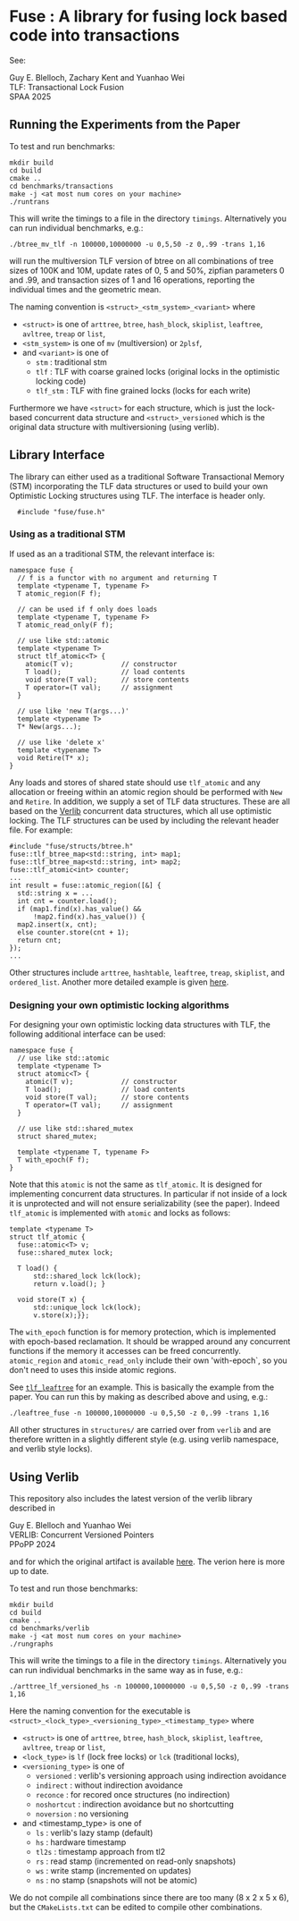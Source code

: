 
# Fuse : A library for fusing lock based code into transactions

See:

Guy E. Blelloch, Zachary Kent and Yuanhao Wei\
TLF: Transactional Lock Fusion\
SPAA 2025

## Running the Experiments from the Paper

To test and run benchmarks:

```
mkdir build
cd build
cmake ..
cd benchmarks/transactions
make -j <at most num cores on your machine>
./runtrans
```

This will write the timings to a file in the directory `timings`.  Alternatively
you can run individual benchmarks, e.g.:

```
./btree_mv_tlf -n 100000,10000000 -u 0,5,50 -z 0,.99 -trans 1,16
```

will run the multiversion TLF version of btree on all combinations of
tree sizes of 100K and 10M, update rates of 0, 5 and 50%, zipfian
parameters 0 and .99, and transaction sizes of 1 and 16 operations,
reporting the individual times and the geometric mean.

The naming convention is `<struct>_<stm_system>_<variant>` where

* `<struct>` is one of `arttree`, `btree`, `hash_block`, `skiplist`,
`leaftree`, `avltree`, `treap` or `list`, 
* `<stm_system>` is one of `mv` (multiversion) or `2plsf`,
* and `<variant>` is one of
  * `stm` : traditional stm
  * `tlf` : TLF with coarse grained locks (original locks in the optimistic locking code)
  * `tlf_stm` : TLF with fine grained locks (locks for each write)

Furthermore we have `<struct>` for each structure, which is just the lock-based
concurrent data structure and `<struct>_versioned` which is the original
data structure with multiversioning (using verlib).

## Library Interface

The library can either used as a traditional Software Transactional
Memory (STM) incorporating the TLF data structures or used to build
your own Optimistic Locking structures using TLF.
The interface is header only.

```
  #include "fuse/fuse.h"
```

### Using as a traditional STM

If used as an a traditional STM, the relevant interface is:

```
namespace fuse {
  // f is a functor with no argument and returning T
  template <typename T, typename F>
  T atomic_region(F f);

  // can be used if f only does loads
  template <typename T, typename F>
  T atomic_read_only(F f);

  // use like std::atomic
  template <typename T>
  struct tlf_atomic<T> { 
    atomic(T v);            // constructor
    T load();               // load contents
    void store(T val);      // store contents
    T operator=(T val);     // assignment
  }

  // use like 'new T(args...)'
  template <typename T>
  T* New(args...);     

  // use like 'delete x'
  template <typename T>
  void Retire(T* x);  
}
```
Any loads and stores of shared state should use `tlf_atomic` and any
allocation or freeing within an atomic region should be performed with
`New` and `Retire`.  In addition, we supply a set of TLF data
structures.  These are all based on the
[Verlib](#using-verlib) concurrent data
structures, which all use optimistic locking.  The TLF structures can
be used by including the relevant header file.  For example:

```
#include "fuse/structs/btree.h"
fuse::tlf_btree_map<std::string, int> map1;
fuse::tlf_btree_map<std::string, int> map2;
fuse::tlf_atomic<int> counter;
...
int result = fuse::atomic_region([&] {
  std::string x = ...
  int cnt = counter.load();
  if (map1.find(x).has_value() &&
      !map2.find(x).has_value()) {
  map2.insert(x, cnt);
  else counter.store(cnt + 1);
  return cnt;
});
...
```
Other structures include `arttree`, `hashtable`, `leaftree`, `treap`, `skiplist`, and `ordered_list`.
Another more detailed example is given [here](examples/move.cpp).

### Designing your own optimistic locking algorithms

For designing your own optimistic locking data structures with TLF, the
following additional interface can be used:

```
namespace fuse {
  // use like std::atomic
  template <typename T>
  struct atomic<T> { 
    atomic(T v);            // constructor
    T load();               // load contents
    void store(T val);      // store contents
    T operator=(T val);     // assignment
  }

  // use like std::shared_mutex
  struct shared_mutex; 

  template <typename T, typename F>
  T with_epoch(F f);
}
```

Note that this `atomic` is not the same as `tlf_atomic`.  It is designed
for implementing concurrent data structures.  In particular if not inside
of a lock it is unprotected and will not ensure serializability (see the paper).
Indeed `tlf_atomic` is implemented with `atomic` and locks as follows:

```
template <typename T>
struct tlf_atomic {
  fuse::atomic<T> v;
  fuse::shared_mutex lock;

  T load() {
      std::shared_lock lck(lock);
      return v.load(); }

  void store(T x) {
      std::unique_lock lck(lock);
      v.store(x);}};
```

The `with_epoch` function is for memory protection, which is
implemented with epoch-based reclamation.  It should be wrapped around
any concurrent functions if the memory it accesses can be freed
concurrently.    `atomic_region` and `atomic_read_only` include their own
'with-epoch`, so you don't need to uses this inside atomic regions.

See [`tlf_leaftree`](include/structures/tlf_leaftree/ordered_map.h) for an example.
This is basically the example from the paper.
You can run this
by making as described above and using, e.g.:
```
./leaftree_fuse -n 100000,10000000 -u 0,5,50 -z 0,.99 -trans 1,16
```

All other structures in `structures/` are carried over from `verlib`
and are therefore written in a slightly different style (e.g. using
verlib namespace, and verlib style locks).

## Using Verlib

This repository also includes the latest version of the verlib library described in

Guy E. Blelloch and Yuanhao Wei\
VERLIB: Concurrent Versioned Pointers\
PPoPP 2024

and for which the original artifact is available
[here](https://github.com/cmuparlay/verlib).  The verion here is more
up to date.



To test and run those benchmarks:

```
mkdir build
cd build
cmake ..
cd benchmarks/verlib
make -j <at most num cores on your machine>
./rungraphs
```

This will write the timings to a file in the directory `timings`.  Alternatively
you can run individual benchmarks in the same way as in fuse, e.g.:

```
./arttree_lf_versioned_hs -n 100000,10000000 -u 0,5,50 -z 0,.99 -trans 1,16
```

Here the naming convention for the executable is `<struct>_<lock_type>_<versioning_type>_<timestamp_type>`
where

* `<struct>` is one of `arttree`, `btree`, `hash_block`, `skiplist`,
`leaftree`, `avltree`, `treap` or `list`, 
* `<lock_type>` is `lf` (lock free locks) or `lck` (traditional locks),
* `<versioning_type>` is one of
  * `versioned` : verlib's versioning approach using indirection avoidance
  * `indirect` : without indirection avoidance
  * `reconce` : for recored once structures (no indirection)
  * `noshortcut` : indirection avoidance but no shortcutting
  * `noversion` : no versioning
* and <timestamp_type> is one of
  * `ls` : verlib's lazy stamp (default)
  * `hs` : hardware timestamp
  * `tl2s` : timestamp approach from tl2
  * `rs` : read stamp (incremented on read-only snapshots)
  * `ws` : write stamp (incremented on updates)
  * `ns` : no stamp (snapshots will not be atomic)

We do not compile all combinations since there are too many (8 x 2 x 5
x 6), but the `CMakeLists.txt` can be edited to compile other
combinations.


